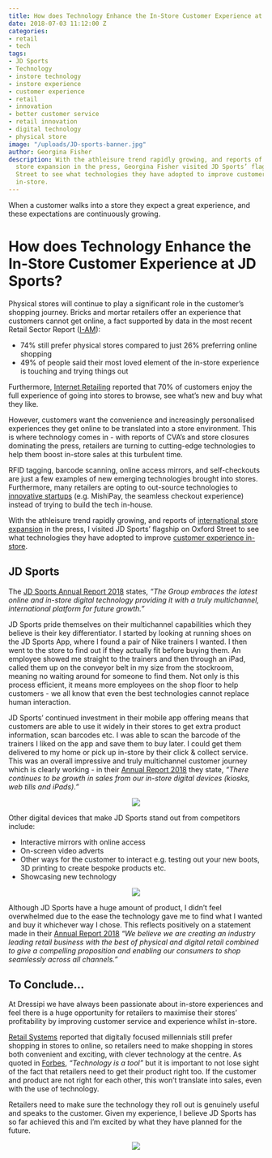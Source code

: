 ```yaml
---
title: How does Technology Enhance the In-Store Customer Experience at JD Sports?
date: 2018-07-03 11:12:00 Z
categories:
- retail
- tech
tags:
- JD Sports
- Technology
- instore technology
- instore experience
- customer experience
- retail
- innovation
- better customer service
- retail innovation
- digital technology
- physical store
image: "/uploads/JD-sports-banner.jpg"
author: Georgina Fisher
description: With the athleisure trend rapidly growing, and reports of international
  store expansion in the press, Georgina Fisher visited JD Sports’ flagship on Oxford
  Street to see what technologies they have adopted to improve customer experience
  in-store.
---
```


When a customer walks into a store they expect a great experience, and these expectations are continuously growing.

# How does Technology Enhance the In-Store Customer Experience at JD Sports?

Physical stores will continue to play a significant role in the customer’s shopping journey. Bricks and mortar retailers offer an experience that customers cannot get online, a fact supported by data in the most recent Retail Sector Report ([I-AM](https://i-amonline.com/press/retail-technology-review-2018-retail-sector-report-convergence-continuum/)):

* 74% still prefer physical stores compared to just 26% preferring online shopping
* 49% of people said their most loved element of the in-store experience is touching and trying things out

Furthermore, [Internet Retailing](https://internetretailing.net/themes/themes/-while-81-of-consumers-prefer-physical-stores-so-a-third-can-showroom-15848) reported that 70% of customers enjoy the full experience of going into stores to browse, see what’s new and buy what they like.

However, customers want the convenience and increasingly personalised experiences they get online to be translated into a store environment. This is where technology comes in - with reports of CVA’s and store closures dominating the press, retailers are turning to cutting-edge technologies to help them boost in-store sales at this turbulent time.

RFID tagging, barcode scanning, online access mirrors, and self-checkouts are just a few examples of new emerging technologies brought into stores. Furthermore, many retailers are opting to out-source technologies to [innovative startups](https://dressipi.com/blog/dressipi-named-one-of-the-top-50-uk-retail-tech-uk-companies-by-tech-london-advocates/) (e.g. MishiPay, the seamless checkout experience) instead of trying to build the tech in-house.

With the athleisure trend rapidly growing, and reports of [international store expansion](https://www.drapersonline.com/news/jd-sports-furthers-international-expansion/7030998.article) in the press, I visited JD Sports’ flagship on Oxford Street to see what technologies they have adopted to improve [customer experience in-store](https://dressipi.com/how-to-improve-customer-experience-instore/).

## JD Sports

The [JD Sports Annual Report 2018](https://www.jdplc.com/~/media/Files/J/Jd-Sports-Fashion-Plc/reports-and-presentations/2018-annual-report-v1.pdf) states, *“The Group embraces the latest online and in-store digital technology providing it with a truly multichannel, international platform for future growth.”*

JD Sports pride themselves on their multichannel capabilities which they believe is their key differentiator. I started by looking at running shoes on the JD Sports App, where I found a pair of Nike trainers I wanted. I then went to the store to find out if they actually fit before buying them. An employee showed me straight to the trainers and then through an iPad, called them up on the conveyor belt in my size from the stockroom, meaning no waiting around for someone to find them. Not only is this process efficient, it means more employees on the shop floor to help customers - we all know that even the best technologies cannot replace human interaction.

JD Sports’ continued investment in their mobile app offering means that customers are able to use it widely in their stores to get extra product information, scan barcodes etc. I was able to scan the barcode of the trainers I liked on the app and save them to buy later. I could get them delivered to my home or pick up in-store by their click & collect service. This was an overall impressive and truly multichannel customer journey which is clearly working - in their [Annual Report 2018](https://www.jdplc.com/~/media/Files/J/Jd-Sports-Fashion-Plc/reports-and-presentations/2018-annual-report-v1.pdf) they state, *“There continues to be growth in sales from our in-store digital devices (kiosks, web tills and iPads).”*

<p style="text-align:center"><img style="margin-left: 0px" src ="/uploads/JD-sports.jpeg"/></p>

Other digital devices that make JD Sports stand out from competitors include:

* Interactive mirrors with online access
* On-screen video adverts
* Other ways for the customer to interact e.g. testing out your new boots, 3D printing to create bespoke products etc.
* Showcasing new technology 

<p style="text-align:center"><img style="margin-left: 0px" src ="/uploads/JD-sports-2.jpeg"/></p>

Although JD Sports have a huge amount of product, I didn’t feel overwhelmed due to the ease the technology gave me to find what I wanted and buy it whichever way I chose. This reflects positively on a statement made in their [Annual Report 2018](https://www.jdplc.com/~/media/Files/J/Jd-Sports-Fashion-Plc/reports-and-presentations/2018-annual-report-v1.pdf) *“We believe we are creating an industry leading retail business with the best of physical and digital retail combined to give a compelling proposition and enabling our consumers to shop seamlessly across all channels.”*

## To Conclude…

At Dressipi we have always been passionate about in-store experiences and feel there is a huge opportunity for retailers to maximise their stores’ profitability by improving customer service and experience whilst in-store.

[Retail Systems](http://www.retail-systems.com/rs/Millennial_Prefer_Store_To_Online_Shopping.php) reported that digitally focused millennials still prefer shopping in stores to online, so retailers need to make shopping in stores both convenient and exciting, with clever technology at the centre. As quoted in [Forbes](https://www.forbes.com/consent/?toURL=https://www.forbes.com/sites/richardkestenbaum/2017/12/10/where-retail-technology-needs-to-go-now/#7d2e8415fc6c), *“Technology is a tool”* but it is important to not lose sight of the fact that retailers need to get their product right too. If the customer and product are not right for each other, this won’t translate into sales, even with the use of technology. 

Retailers need to make sure the technology they roll out is genuinely useful and speaks to the customer. Given my experience, I believe JD Sports has so far achieved this and I’m excited by what they have planned for the future.

<p style="text-align:center"><img style="margin-left: 0px" src ="/uploads/JD%20Sports%20shoes.jpg"/></p>